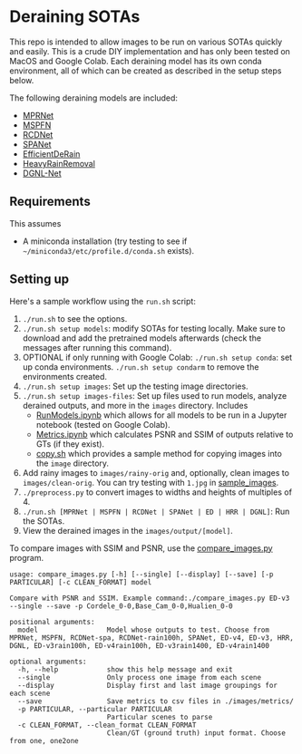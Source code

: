 # Deraining SOTAs

This repo is intended to allow images to be run on various SOTAs quickly and easily. This is a crude DIY implementation and has only been tested on MacOS and Google Colab. Each deraining model has its own conda environment, all of which can be created as described in the setup steps below.

The following deraining models are included:
 * [MPRNet](https://github.com/swz30/MPRNet)
 * [MSPFN](https://github.com/kuijiang0802/MSPFN)
 * [RCDNet](https://github.com/hongwang01/RCDNet)
 * [SPANet](https://github.com/stevewongv/SPANet)
 * [EfficientDeRain](https://github.com/tsingqguo/efficientderain)
 * [HeavyRainRemoval](https://github.com/liruoteng/HeavyRainRemoval)
 * [DGNL-Net](https://github.com/xw-hu/DGNL-Net)

## Requirements
This assumes 
 * A miniconda installation (try testing to see if `~/miniconda3/etc/profile.d/conda.sh` exists).

## Setting up
Here's a sample workflow using the `run.sh` script:
 1. `./run.sh` to see the options.
 2. `./run.sh setup models`: modify SOTAs for testing locally. Make sure to download and add the pretrained models afterwards (check the messages after running this command).
 3. OPTIONAL if only running with Google Colab: `./run.sh setup conda`: set up conda environments. `./run.sh setup condarm` to remove the environments created.
 4. `./run.sh setup images`: Set up the testing image directories.
 5. `./run.sh setup images-files`: Set up files used to run models, analyze derained outputs, and more in the `images` directory. Includes
    * [RunModels.ipynb](./sample_RunModels.ipynb) which allows for all models to be run in a Jupyter notebook (tested on Google Colab).
    * [Metrics.ipynb](./sample_Metrics.ipynb) which calculates PSNR and SSIM of outputs relative to GTs (if they exist).
    * [copy.sh](./sample_copy.sh) which provides a sample method for copying images into the `image` directory.
 5. Add rainy images to `images/rainy-orig` and, optionally, clean images to `images/clean-orig`. You can try testing with `1.jpg` in [sample_images](sample_images).
 6. `./preprocess.py` to convert images to widths and heights of multiples of 4.
 7. `./run.sh [MPRNet | MSPFN | RCDNet | SPANet | ED | HRR | DGNL]`: Run the SOTAs.
 8. View the derained images in the `images/output/[model]`.

To compare images with SSIM and PSNR, use the [compare_images.py](compare_images.py) program.
```
usage: compare_images.py [-h] [--single] [--display] [--save] [-p PARTICULAR] [-c CLEAN_FORMAT] model

Compare with PSNR and SSIM. Example command:./compare_images.py ED-v3 --single --save -p Cordele_0-0,Base_Cam_0-0,Hualien_0-0

positional arguments:
  model                 Model whose outputs to test. Choose from MPRNet, MSPFN, RCDNet-spa, RCDNet-rain100h, SPANet, ED-v4, ED-v3, HRR, DGNL, ED-v3rain100h, ED-v4rain100h, ED-v3rain1400, ED-v4rain1400

optional arguments:
  -h, --help            show this help message and exit
  --single              Only process one image from each scene
  --display             Display first and last image groupings for each scene
  --save                Save metrics to csv files in ./images/metrics/
  -p PARTICULAR, --particular PARTICULAR
                        Particular scenes to parse
  -c CLEAN_FORMAT, --clean_format CLEAN_FORMAT
                        Clean/GT (ground truth) input format. Choose from one, one2one
```